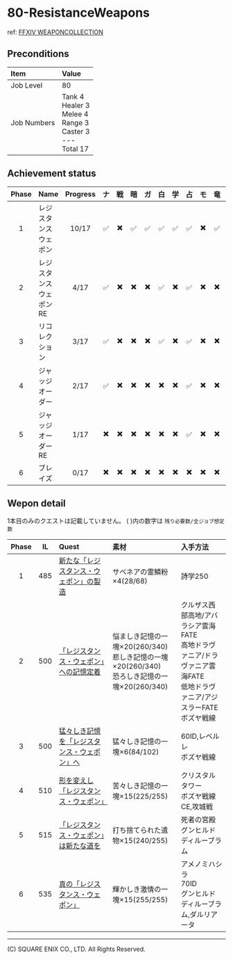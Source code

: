 # 80-ResistanceWeapons

ref: [FFXIV WEAPONCOLLECTION](https://weapon.ffxivcollection.com/where/rw/)

## Preconditions

| Item | Value |
| :--- | :--- |
| Job Level | 80 |
| Job Numbers | Tank 4<br />Healer 3<br />Melee 4<br />Range 3<br />Caster 3<br />---<br />Total 17 |

## Achievement status

| Phase | Name | Progress | ナ | 戦 | 暗 | ガ | 白 | 学 | 占 | モ | 竜 | 忍 | 侍 | 詩 | 機 | 踊 | 黒 | 召 | 赤 |
| :---: | :--- | :---: | :---: | :---: | :---: | :---: | :---: | :---: | :---: | :---: | :---: | :---: | :---: | :---: | :---: | :---: | :---: | :---: | :---: |
| 1 | レジスタンスウェポン | 10/17 | :white_check_mark: | :heavy_multiplication_x: | :white_check_mark: | :white_check_mark: | :white_check_mark: | :white_check_mark: | :white_check_mark: | :heavy_multiplication_x: | :white_check_mark: | :heavy_multiplication_x: | :white_check_mark: | :heavy_multiplication_x: | :white_check_mark: | :heavy_multiplication_x: | :heavy_multiplication_x: | :heavy_multiplication_x: | :white_check_mark: |
| 2 | レジスタンスウェポンRE | 4/17 | :white_check_mark: | :heavy_multiplication_x: | :heavy_multiplication_x: | :heavy_multiplication_x: | :white_check_mark: | :heavy_multiplication_x: | :white_check_mark: | :heavy_multiplication_x: | :heavy_multiplication_x: | :heavy_multiplication_x: | :heavy_multiplication_x: | :heavy_multiplication_x: | :heavy_multiplication_x: | :heavy_multiplication_x: | :heavy_multiplication_x: | :heavy_multiplication_x: | :white_check_mark: |
| 3 | リコレクション | 3/17 | :white_check_mark: | :heavy_multiplication_x: | :heavy_multiplication_x: | :heavy_multiplication_x: | :white_check_mark: | :heavy_multiplication_x: | :white_check_mark: | :heavy_multiplication_x: | :heavy_multiplication_x: | :heavy_multiplication_x: | :heavy_multiplication_x: | :heavy_multiplication_x: | :heavy_multiplication_x: | :heavy_multiplication_x: | :heavy_multiplication_x: | :heavy_multiplication_x: | :heavy_multiplication_x: |
| 4 | ジャッジオーダー | 2/17 | :white_check_mark: | :heavy_multiplication_x: | :heavy_multiplication_x: | :heavy_multiplication_x: | :heavy_multiplication_x: | :heavy_multiplication_x: | :white_check_mark: | :heavy_multiplication_x: | :heavy_multiplication_x: | :heavy_multiplication_x: | :heavy_multiplication_x: | :heavy_multiplication_x: | :heavy_multiplication_x: | :heavy_multiplication_x: | :heavy_multiplication_x: | :heavy_multiplication_x: | :heavy_multiplication_x: | 
| 5 | ジャッジオーダーRE | 1/17 | :heavy_multiplication_x: | :heavy_multiplication_x: | :heavy_multiplication_x: | :heavy_multiplication_x: | :heavy_multiplication_x: | :heavy_multiplication_x: | :white_check_mark: | :heavy_multiplication_x: | :heavy_multiplication_x: | :heavy_multiplication_x: | :heavy_multiplication_x: | :heavy_multiplication_x: | :heavy_multiplication_x: | :heavy_multiplication_x: | :heavy_multiplication_x: | :heavy_multiplication_x: | :heavy_multiplication_x: | 
| 6 | ブレイズ | 0/17 | :heavy_multiplication_x: | :heavy_multiplication_x: | :heavy_multiplication_x: | :heavy_multiplication_x: | :heavy_multiplication_x: | :heavy_multiplication_x: | :heavy_multiplication_x: | :heavy_multiplication_x: | :heavy_multiplication_x: | :heavy_multiplication_x: | :heavy_multiplication_x: | :heavy_multiplication_x: | :heavy_multiplication_x: | :heavy_multiplication_x: | :heavy_multiplication_x: | :heavy_multiplication_x: | :heavy_multiplication_x: | 

## Wepon detail

1本目のみのクエストは記載していません。
( )内の数字は `残り必要数/全ジョブ想定数`

| Phase | IL | Quest | 素材 | 入手方法 |
| :---: | :---: | :--- | :--- | :--- |
| 1 | 485 | <a href="https://jp.finalfantasyxiv.com/lodestone/playguide/db/quest/4bd506e3dcb/" class="eorzeadb_link">新たな「レジスタンス・ウェポン」の製造</a>| サベネアの霊鱗粉×4(28/68) | 詩学250 | 
| 2 | 500 | <a href="https://jp.finalfantasyxiv.com/lodestone/playguide/db/quest/9673c789ba9/" class="eorzeadb_link">「レジスタンス・ウェポン」への記憶定着</a> | 悩ましき記憶の一塊×20(260/340)<br />悲しき記憶の一塊×20(260/340)<br />恐ろしき記憶の一塊×20(260/340) | クルザス西部高地/アバラシア雲海FATE<br />高地ドラヴァニア/ドラヴァニア雲海FATE<br />低地ドラヴァニア/アジスラーFATE<br />ボズヤ戦線 | 
| 3 | 500 | <a href="https://jp.finalfantasyxiv.com/lodestone/playguide/db/quest/f267d4d0aac/" class="eorzeadb_link">猛々しき記憶を「レジスタンス・ウェポン」へ</a> | 猛々しき記憶の一塊×6(84/102) | 60ID,レベルレ<br />ボズヤ戦線 | 
| 4 | 510 | <a href="https://jp.finalfantasyxiv.com/lodestone/playguide/db/quest/39fc3e4a86a/" class="eorzeadb_link">形を変えし「レジスタンス・ウェポン」</a> | 苦々しき記憶の一塊×15(225/255) | クリスタルタワー<br />ボズヤ戦線CE,攻城戦 | 
| 5 | 515 | <a href="https://jp.finalfantasyxiv.com/lodestone/playguide/db/quest/f49e076d1e1/" class="eorzeadb_link">「レジスタンス・ウェポン」は新たな道を</a> | 打ち捨てられた遺物×15(240/255) | 死者の宮殿<br />グンヒルドディルーブラム |
| 6 | 535 | <a href="https://jp.finalfantasyxiv.com/lodestone/playguide/db/quest/a0f4270b30f/" class="eorzeadb_link">真の「レジスタンス・ウェポン」</a> | 輝かしき激情の一塊×15(255/255) | アメノミハシラ<br />70ID<br />グンヒルドディルーブラム,ダルリアータ | 

---
(C) SQUARE ENIX CO., LTD. All Rights Reserved.

<script src="https://img.finalfantasyxiv.com/lds/pc/global/js/eorzeadb/loader.js?v2"></script>
